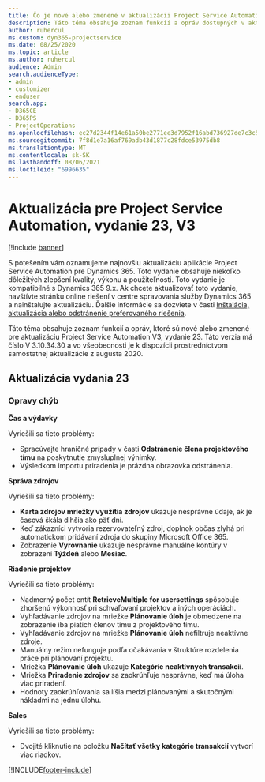 ```yaml
---
title: Čo je nové alebo zmenené v aktualizácii Project Service Automation, vydanie 23, V3
description: Táto téma obsahuje zoznam funkcií a opráv dostupných v aktualizácii Project Service Automation, vydanie 23, V3
author: ruhercul
ms.custom: dyn365-projectservice
ms.date: 08/25/2020
ms.topic: article
ms.author: ruhercul
audience: Admin
search.audienceType:
- admin
- customizer
- enduser
search.app:
- D365CE
- D365PS
- ProjectOperations
ms.openlocfilehash: ec27d2344f14e61a50be2771ee3d7952f16abd736927de7c3c5a019351a3e067
ms.sourcegitcommit: 7f8d1e7a16af769adb43d1877c28fdce53975db8
ms.translationtype: MT
ms.contentlocale: sk-SK
ms.lasthandoff: 08/06/2021
ms.locfileid: "6996635"
---
```

# <a name="project-service-automation-update-release-23-v3"></a>Aktualizácia pre Project Service Automation, vydanie 23, V3

[!include [banner](../includes/psa-now-project-operations.md)]

S potešením vám oznamujeme najnovšiu aktualizáciu aplikácie Project Service Automation pre Dynamics 365. Toto vydanie obsahuje niekoľko dôležitých zlepšení kvality, výkonu a použiteľnosti. Toto vydanie je kompatibilné s Dynamics 365 9.x. Ak chcete aktualizovať toto vydanie, navštívte stránku online riešení v centre spravovania služby Dynamics 365 a nainštalujte aktualizáciu. Ďalšie informácie sa dozviete v časti [Inštalácia, aktualizácia alebo odstránenie preferovaného riešenia](/power-platform/admin/install-remove-preferred-solution).

Táto téma obsahuje zoznam funkcií a opráv, ktoré sú nové alebo zmenené pre aktualizáciu Project Service Automation V3, vydanie 23. Táto verzia má číslo V 3.10.34.30 a vo všeobecnosti je k dispozícii prostredníctvom samostatnej aktualizácie z augusta 2020.

## <a name="update-release-23"></a>Aktualizácia vydania 23

### <a name="bug-fixes"></a>Opravy chýb

**Čas a výdavky**

Vyriešili sa tieto problémy:
- Spracúvajte hraničné prípady v časti **Odstránenie člena projektového tímu** na poskytnutie zmysluplnej výnimky.
- Výsledkom importu priradenia je prázdna obrazovka odstránenia.

**Správa zdrojov**

Vyriešili sa tieto problémy:

- **Karta zdrojov mriežky využitia zdrojov** ukazuje nesprávne údaje, ak je časová škála dlhšia ako päť dní.
- Keď zákazníci vytvoria rezervovateľný zdroj, doplnok občas zlyhá pri automatickom pridávaní zdroja do skupiny Microsoft Office 365.
- Zobrazenie **Vyrovnanie** ukazuje nesprávne manuálne kontúry v zobrazení **Týždeň** alebo **Mesiac**.

**Riadenie projektov**

Vyriešili sa tieto problémy:

- Nadmerný počet entít **RetrieveMultiple for usersettings** spôsobuje zhoršenú výkonnosť pri schvaľovaní projektov a iných operáciách.
- Vyhľadávanie zdrojov na mriežke **Plánovanie úloh** je obmedzené na zobrazenie iba piatich členov tímu z projektového tímu. 
- Vyhľadávanie zdrojov na mriežke **Plánovanie úloh** nefiltruje neaktívne zdroje.
- Manuálny režim nefunguje podľa očakávania v štruktúre rozdelenia práce pri plánovaní projektu.
- Mriežka **Plánovanie úloh** ukazuje **Kategórie neaktívnych transakcií**.
- Mriežka **Priradenie zdrojov** sa zaokrúhľuje nesprávne, keď má úloha viac priradení.
- Hodnoty zaokrúhľovania sa líšia medzi plánovanými a skutočnými nákladmi na jednu úlohu.

**Sales**

Vyriešili sa tieto problémy:

- Dvojité kliknutie na položku **Načítať všetky kategórie transakcií** vytvorí viac riadkov.


[!INCLUDE[footer-include](../includes/footer-banner.md)]
